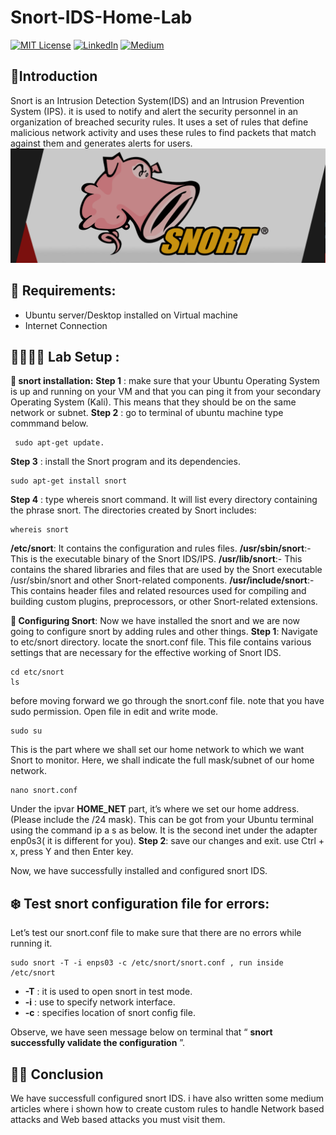 # Snort-IDS-Home-Lab
[![MIT License](https://img.shields.io/badge/License-MIT-green.svg)](https://choosealicense.com/licenses/mit/)
        [![LinkedIn](https://img.shields.io/badge/LinkedIn-Profile-blue)](https://www.linkedin.com/in/nikhil--chaudhari/)
        [![Medium](https://img.shields.io/badge/Medium-Writeups-black)](https://medium.com/@nikhil-c)

## 🍁Introduction
Snort is an Intrusion Detection System(IDS) and an Intrusion Prevention System (IPS). it is used to notify and alert the security personnel in an organization of breached security rules. It uses a set of rules that define malicious network activity and uses these rules to find packets that match against them and generates alerts for users.
![snort image](https://github.com/DNcrypter/Snort-IDS-Home-Lab/blob/main/snort_2.png)

## 📝 Requirements:
- Ubuntu server/Desktop installed on Virtual machine
- Internet Connection

## 👩🏻‍🔬🧪 Lab Setup : 
**🍁 snort installation:**
**Step 1** : make sure that your Ubuntu Operating System is up and running on your VM and that you can ping it from your secondary Operating System (Kali). This means that they should be on the same network or subnet.
**Step 2** : go to terminal of ubuntu machine type commmand below.
```
 sudo apt-get update.
```
**Step 3** : install the Snort program and its dependencies.
```
sudo apt-get install snort
```
**Step 4** : type whereis snort command. It will list every directory containing the phrase snort. The directories created by Snort includes:
```
whereis snort
```
**/etc/snort**: It contains the configuration and rules files.
**/usr/sbin/snort**:- This is the executable binary of the Snort IDS/IPS.
**/usr/lib/snort**:- This contains the shared libraries and files that are used by the Snort executable /usr/sbin/snort and other Snort-related components.
**/usr/include/snort**:- This contains header files and related resources used for compiling and building custom plugins, preprocessors, or other Snort-related extensions.

**🍁 Configuring Snort**:
Now we have installed the snort and we are now going to configure snort by adding rules and other things.
**Step 1**: Navigate to etc/snort directory. locate the snort.conf file. This file contains various settings that are necessary for the effective working of Snort IDS.
```
cd etc/snort
ls
```
before moving forward we go through the snort.conf file. note that you have sudo permission. Open file in edit and write mode.
```
sudo su
```
This is the part where we shall set our home network to which we want Snort to monitor. Here, we shall indicate the full mask/subnet of our home network.  
```
nano snort.conf
```
Under the ipvar **HOME_NET** part, it’s where we set our home address. (Please include the /24 mask). This can be got from your Ubuntu terminal using the command ip a s as below. It is the second inet under the adapter enp0s3( it is different for you).
**Step 2**: save our changes and exit. use Ctrl + x, press Y and then Enter key.

Now, we have successfully installed and configured snort IDS.

## ❄️ Test snort configuration file for errors:
Let’s test our snort.conf file to make sure that there are no errors while running it.
```
sudo snort -T -i enps03 -c /etc/snort/snort.conf , run inside /etc/snort
```
- **-T** : it is used to open snort in test mode.
- **-i** : use to specify network interface.
- **-c** : specifies location of snort config file.
  
Observe, we have seen message below on terminal that “ **snort successfully validate the configuration** ”.

## 🍁🍁 Conclusion
We have successfull configured snort IDS. i have also written some medium articles where i shown how to create custom rules to handle Network based attacks and Web based attacks you must visit them.
